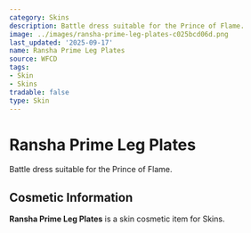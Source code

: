 ```yaml
---
category: Skins
description: Battle dress suitable for the Prince of Flame.
image: ../images/ransha-prime-leg-plates-c025bcd06d.png
last_updated: '2025-09-17'
name: Ransha Prime Leg Plates
source: WFCD
tags:
- Skin
- Skins
tradable: false
type: Skin
---
```


# Ransha Prime Leg Plates

Battle dress suitable for the Prince of Flame.

## Cosmetic Information

**Ransha Prime Leg Plates** is a skin cosmetic item for Skins.

